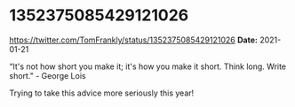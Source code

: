 # 1352375085429121026
https://twitter.com/TomFrankly/status/1352375085429121026
**Date:** 2021-01-21

“It's not how short you make it; it's how you make it short. Think long. Write short." - George Lois

Trying to take this advice more seriously this year!
